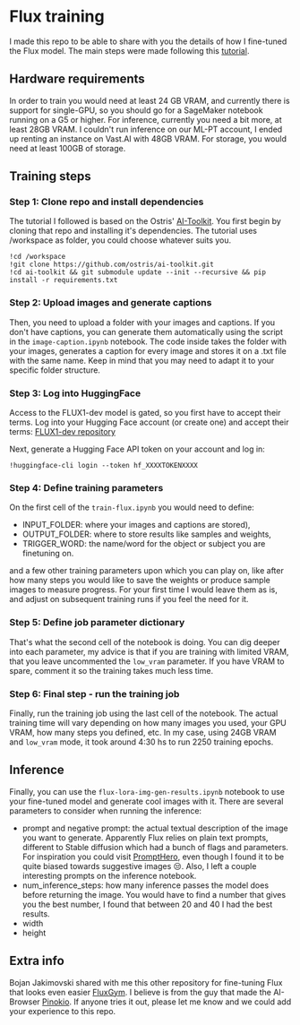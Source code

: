 # Flux training

I made this repo to be able to share with you the details of how I fine-tuned the Flux model. The main steps were made following this [tutorial](https://medium.com/@geronimo7/how-to-train-a-flux1-lora-for-1-dfd1800afce5). 

## Hardware requirements
In order to train you would need at least 24 GB VRAM, and currently there is support for single-GPU, so you should go for a SageMaker notebook running on a G5 or higher. For inference, currently you need a bit more, at least 28GB VRAM. I couldn't run inference on our ML-PT account, I ended up renting an instance on Vast.AI with 48GB VRAM. For storage, you would need at least 100GB of storage.

## Training steps

### Step 1: Clone repo and install dependencies
The tutorial I followed is based on the Ostris' [AI-Toolkit](https://github.com/ostris/ai-toolkit). You first begin by cloning that repo and installing it's dependencies. The tutorial uses /workspace as folder, you could choose whatever suits you. 

```
!cd /workspace 
!git clone https://github.com/ostris/ai-toolkit.git
!cd ai-toolkit && git submodule update --init --recursive && pip install -r requirements.txt
```

### Step 2: Upload images and generate captions
Then, you need to upload a folder with your images and captions. If you don't have captions, you can generate them automatically using the script in the `image-caption.ipynb` notebook. The code inside takes the folder with your images, generates a caption for every image and stores it on a .txt file with the same name. Keep in mind that you may need to adapt it to your specific folder structure.

### Step 3: Log into HuggingFace
Access to the FLUX1-dev model is gated, so you first have to accept their terms. Log into your Hugging Face account (or create one) and accept their terms: [FLUX1-dev repository](https://huggingface.co/black-forest-labs/FLUX.1-dev)

Next, generate a Hugging Face API token on your account and log in:
```
!huggingface-cli login --token hf_XXXXTOKENXXXX
```

### Step 4: Define training parameters

On the first cell of the `train-flux.ipynb` you would need to define:
* INPUT_FOLDER: where your images and captions are stored),
* OUTPUT_FOLDER: where to store results like samples and weights,
* TRIGGER_WORD: the name/word for the object or subject you are finetuning on. 

and a few other training parameters upon which you can play on, like after how many steps you would like to save the weights or produce sample images to measure progress. For your first time I would leave them as is, and adjust on subsequent training runs if you feel the need for it. 

### Step 5: Define job parameter dictionary

That's what the second cell of the notebook is doing. You can dig deeper into each parameter, my advice is that if you are training with limited VRAM, that you leave uncommented the `low_vram` parameter. If you have VRAM to spare, comment it so the training takes much less time.

### Step 6: Final step - run the training job

Finally, run the training job using the last cell of the notebook. The actual training time will vary depending on how many images you used, your GPU VRAM, how many steps you defined, etc. In my case, using 24GB VRAM and `low_vram` mode, it took around 4:30 hs to run 2250 training epochs.

## Inference

Finally, you can use the `flux-lora-img-gen-results.ipynb` notebook to use your fine-tuned model and generate cool images with it. There are several parameters to consider when running the inference:

* prompt and negative prompt: the actual textual description of the image you want to generate. Apparently Flux relies on plain text prompts, different to Stable diffusion which had a bunch of flags and parameters. For inspiration you could visit [PromptHero](https://prompthero.com/flux-prompts?__cf_chl_tk=nKmeQBc9IU6dIH9o44wP3ak3HplrZ71Rfq_jM1gC8k4-1727291842-0.0.1.1-7956), even though I found it to be quite biased towards suggestive images 😒. Also, I left a couple interesting prompts on the inference notebook.
* num_inference_steps: how many inference passes the model does before returning the image. You would have to find a number that gives you the best number, I found that between 20 and 40 I had the best results.
* width
* height

## Extra info

Bojan Jakimovski shared with me this other repository for fine-tuning Flux that looks even easier [FluxGym](https://github.com/cocktailpeanut/fluxgym). I believe is from the guy that made the AI-Browser [Pinokio](https://pinokio.computer/). If anyone tries it out, please let me know and we could add your experience to this repo.